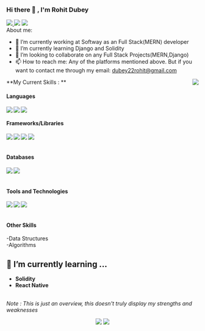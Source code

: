 ### Hi there 👋 , I'm Rohit Dubey

<a href="https://www.instagram.com/rohitdubey22/"> <img src="https://img.icons8.com/fluent/48/000000/instagram-new.png"/> </a>
<a href="https://www.linkedin.com/in/rohitdubey22/"><img src="https://img.icons8.com/fluent/48/000000/linkedin.png"/></a>
<a href="https://twitter.com/winniethe_poo"><img src="https://img.icons8.com/fluent/48/000000/twitter.png"/></a>
<br />
About me:

- 🔭 I’m currently working at Softway as an Full Stack(MERN) developer
- 🌱 I’m currently learning Django and Solidity
- 👯 I’m looking to collaborate on any Full Stack Projects(MERN,Django)
- 📫 How to reach me: Any of the platforms mentioned above. But if you want to contact me through my email: <a href="mailto:dubey22rohit@gmail.com">dubey22rohit@gmail.com</a>

<img align="right" src="https://github.com/rajput2107/rajput2107/blob/master/Assets/Developer.gif"/>

**My Current Skills : **

<h4>Languages</h4>
<img align="left" src="https://img.icons8.com/color/48/000000/javascript.png"/>
<img align="left" src="https://img.icons8.com/nolan/40/java-coffee-cup-logo.png"/>
<img src="https://img.icons8.com/dusk/40/000000/python.png"/>

<h4>Frameworks/Libraries</h4>
<img align="left" src="https://img.icons8.com/officel/40/000000/react.png"/>
<img align="left" src="https://img.icons8.com/color/48/000000/nodejs.png"/>
<img align="left" src="https://img.icons8.com/material-rounded/40/000000/django.png"/>
<img align="left" src="https://img.icons8.com/cute-clipart/40/000000/flask.png"/>
<br />
<br />
<h4>Databases</h4>
<img align="left" src="https://img.icons8.com/color/40/000000/postgreesql.png"/>
<img align="left" src="https://img.icons8.com/color/48/000000/mongodb.png"/>
<br />
<br />
<h4>Tools and Technologies</h4>
<img align="left" src="https://img.icons8.com/color/40/000000/git.png"/>
<img align="left" src="https://img.icons8.com/dusk/40/000000/docker.png"/>
<img align="left" src="https://img.icons8.com/color/40/000000/graphql.png"/>
<br />
<br />
<h4>Other Skills</h4>
-Data Structures
<br />
-Algorithms

## 🌱 I’m currently learning ...
- **Solidity**
- **React Native**
<br/><br/>

<p><i>Note : This is just an overview, this doesn't truly display my strengths and weaknesses</i></p>
<!-- Stats Dashboard -->
<p align = "center">
  <img src = "https://github-readme-stats.vercel.app/api?username=dubey22rohit&include_all_commits=true&show_icons=true&theme=dracula&line_height=40">
  <img src = "https://github-readme-stats.vercel.app/api/top-langs/?username=dubey22rohit&langs_count=11&hide=jupyter%20notebook,scss,html,css,shell&theme=dracula">
</p>

